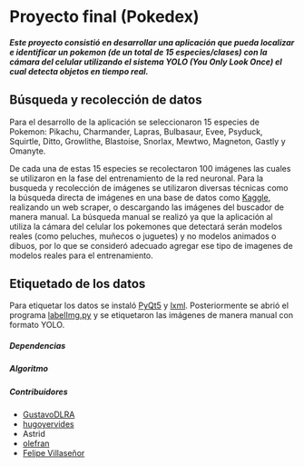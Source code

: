 # Proyecto final (Pokedex)

##### Este proyecto consistió en desarrollar una aplicación que pueda localizar e identificar un pokemon (de un total de 15 especies/clases) con la cámara del celular utilizando el sistema  YOLO (You Only Look Once) el cual detecta objetos en tiempo real.

## Búsqueda y recolección de datos
Para el desarrollo de la aplicación se seleccionaron 15 especies de Pokemon: Pikachu, Charmander, Lapras, Bulbasaur, Evee, Psyduck, Squirtle, Ditto, Growlithe, Blastoise, Snorlax, Mewtwo, Magneton, Gastly y Omanyte.

De cada una de estas 15 especies se recolectaron 100 imágenes las cuales se utilizaron en la fase del entrenamiento de la red neuronal. Para la busqueda y recolección de imágenes se utilizaron diversas técnicas como la búsqueda directa de imágenes en una base de datos como [Kaggle](https://www.kaggle.com/lantian773030/pokemonclassification), realizando un web scraper, o descargando las imágenes del buscador de manera manual. La búsqueda manual se realizó ya que la aplicación al utiliza la cámara del celular los pokemones que detectará serán modelos reales (como peluches, muñecos o juguetes) y no modelos animados o dibuos, por lo que se consideró adecuado agregar ese tipo de imagenes de modelos reales para el entrenamiento.

## Etiquetado de los datos
Para etiquetar los datos se instaló [PyQt5](https://www.riverbankcomputing.com/software/pyqt/download) y [lxml](https://lxml.de/installation.html). Posteriormente se abrió el programa [labelImg.py](https://github.com/tzutalin/labelImg#labelimg) y se etiquetaron las imágenes de manera manual con formato YOLO.

##### Dependencias


##### Algoritmo


##### Contribuidores
* [GustavoDLRA](https://github.com/GustavoDLRA)
* [hugoyervides](https://github.com/hugoyervides)
* Astrid
* [olefran](https://github.com/olefran)
* [Felipe Villaseñor](https://github.com/Felipev201)

